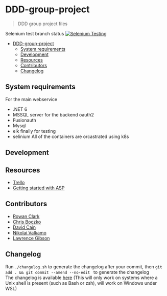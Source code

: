 # DDD-group-project
> DDD group project files

Selenium test branch status
[![Selenium Testing](https://github.com/DDD-group-22-23/DDD-group-project/actions/workflows/testing.yml/badge.svg?branch=feature%2Fselenium)](https://github.com/DDD-group-22-23/DDD-group-project/actions/workflows/testing.yml)

- [DDD-group-project](#ddd-group-project)
  - [System requirements](#system-requirements)
  - [Development](#development)
  - [Resources](#resources)
  - [Contributors](#contributors)
  - [Changelog](#changelog)

## System requirements

For the main webservice
- .NET 6
- MSSQL server
for the backend oauth2 
- Fusionauth
- Mysql
- elk
finally for testing
- selinium
All of the containers are orcastrated using k8s

## Development



## Resources

- [Trello](https://trello.com/b/aTTXc03p/ddd-project)
- [Getting started with ASP](https://dotnet.microsoft.com/en-us/learn/aspnet)

## Contributors

- [Rowan Clark](https://github.com/crimsontome) 
- [Chris Boczko](https://github.com/admgecko)
- [David Cain](https://github.com/deev123)
- [Nikolai Valkamo](https://github.com/firefly599)
- [Lawrence Gibson](https://github.com/lgibson02)

## Changelog

Run `./changelog.sh` to generate the changelog after your commit, then `git add . && git commit --amend --no-edit ` to generate the changelog  
The changelog is available [here](CHANGELOG) (This will only work on systems where a Unix shell is present (such as Bash or zsh), will work on Windows under WSL)
